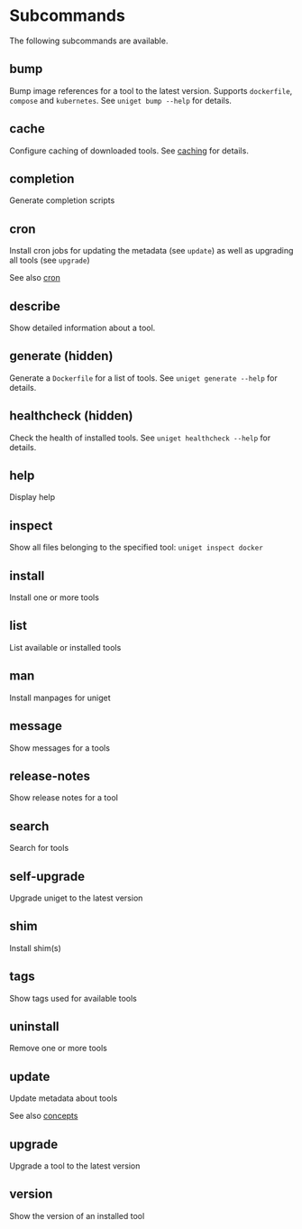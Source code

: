 # Subcommands

The following subcommands are available.

## bump

Bump image references for a tool to the latest version. Supports `dockerfile`, `compose` and `kubernetes`. See `uniget bump --help` for details.

## cache

Configure caching of downloaded tools. See [caching](caching.md) for details.

## completion

Generate completion scripts

## cron

Install cron jobs for updating the metadata (see `update`) as well as upgrading all tools (see `upgrade`)

See also [cron](cron.md)

## describe

Show detailed information about a tool.

## generate (hidden)

Generate a `Dockerfile` for a list of tools. See `uniget generate --help` for details.

## healthcheck (hidden)

Check the health of installed tools. See `uniget healthcheck --help` for details.

## help

Display help

## inspect

Show all files belonging to the specified tool: `uniget inspect docker`

## install

Install one or more tools

## list

List available or installed tools

## man

Install manpages for uniget

## message

Show messages for a tools

## release-notes

Show release notes for a tool

## search

Search for tools

## self-upgrade

Upgrade uniget to the latest version

## shim

Install shim(s)

## tags

Show tags used for available tools

## uninstall

Remove one or more tools

## update

Update metadata about tools

See also [concepts](concepts.md)

## upgrade

Upgrade a tool to the latest version

## version

Show the version of an installed tool
